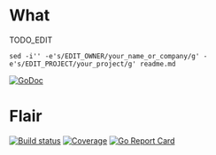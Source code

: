 What
====

TODO_EDIT

`sed -i'' -e's/EDIT_OWNER/your_name_or_company/g' -e's/EDIT_PROJECT/your_project/g' readme.md`

[![GoDoc](https://godoc.org/github.com/EDIT_OWNER/EDIT_PROJECT?status.svg)](https://godoc.org/github.com/EDIT_OWNER/EDIT_PROJECT)


Flair
=====

[![Build status](https://travis-ci.org/EDIT_OWNER/EDIT_PROJECT.svg?branch=master)](https://travis-ci.org/EDIT_OWNER/EDIT_PROJECT)
[![Coverage](https://codecov.io/gh/EDIT_OWNER/EDIT_PROJECT/branch/master/graph/badge.svg)](https://codecov.io/gh/EDIT_OWNER/EDIT_PROJECT)
[![Go Report Card](https://goreportcard.com/badge/github.com/EDIT_OWNER/EDIT_PROJECT)](https://goreportcard.com/report/github.com/EDIT_OWNER/EDIT_PROJECT)
